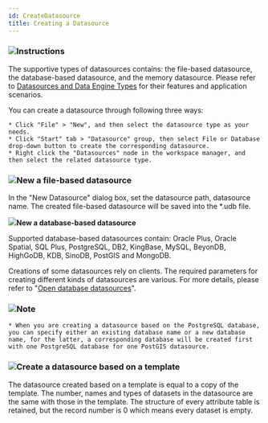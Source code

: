 ```yaml
---
id: CreateDatasource
title: Creating a Datasource
---
```

### ![](../../img/read.gif)Instructions

The supportive types of datasources contains: the file-based datasource, the database-based datasource, and the memory datasource. Please refer to [Datasources and Data Engine Types](EngineType-en.htm) for their features and application scenarios.

You can create a datasource through following three ways:

    * Click "File" > "New", and then select the datasource type as your needs.
    * Click "Start" tab > "Datasource" group, then select File or Database drop-down button to create the corresponding datasource.
    * Right click the "Datasources" node in the workspace manager, and then select the related datasource type. 

### ![](../../img/read.gif)New a file-based datasource

In the "New Datasource" dialog box, set the datasource path, datasource name.
The created file-based datasource will be saved into the *.udb file.

**![](../../img/read.gif)New a database-based datasource**

Supported database-based datasources contain: Oracle Plus, Oracle Spatial, SQL
Plus, PostgreSQL, DB2, KingBase, MySQL, BeyonDB, HighGoDB, KDB, SinoDB,
PostGIS and MongoDB.

Creations of some datasources rely on clients. The required parameters for creating different kinds of datasources are various. For more details, please refer to "[Open database datasources](OpenDatasource.htm#1)".

### ![](../../img/note.png)Note

    * When you are creating a datasource based on the PostgreSQL database, you can specify either an existing database name or a new database name, for the latter, a corresponding database will be created first with one PostgreSQL database for one PostGIS datasource. 

### ![](../../img/read.gif)Create a datasource based on a template

The datasource created based on a template is equal to a copy of the template.
The number, names and types of datasets in the datasource are the same with
those in the template. The structure of every attribute table is retained, but
the record number is 0 which means every dataset is empty.


